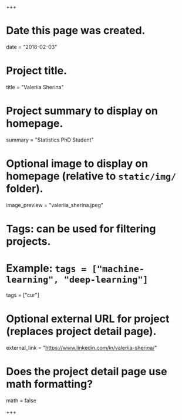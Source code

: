 +++
# Date this page was created.
date = "2018-02-03"

# Project title.
title = "Valeriia Sherina"

# Project summary to display on homepage.
summary = "Statistics PhD Student"

# Optional image to display on homepage (relative to `static/img/` folder).
image_preview = "valeriia_sherina.jpeg"

# Tags: can be used for filtering projects.
# Example: `tags = ["machine-learning", "deep-learning"]`
tags = ["cur"]

# Optional external URL for project (replaces project detail page).
external_link = "https://www.linkedin.com/in/valeriia-sherina/"

# Does the project detail page use math formatting?
math = false

+++

